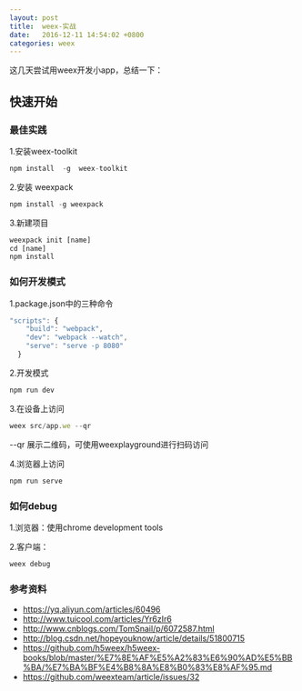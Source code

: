 ```yaml
---
layout: post
title:  weex-实战
date:   2016-12-11 14:54:02 +0800
categories: weex
---
```



这几天尝试用weex开发小app，总结一下：

## 快速开始

### 最佳实践

1.安装weex-toolkit

```javascript
npm install  -g  weex-toolkit
```

2.安装 weexpack

```javascript
npm install -g weexpack
```


3.新建项目

```javascript
weexpack init [name]
cd [name]
npm install
```

### 如何开发模式

1.package.json中的三种命令

```javascript
"scripts": {
    "build": "webpack",
    "dev": "webpack --watch",
    "serve": "serve -p 8080"
  }
```

2.开发模式

```javascript
npm run dev
```

3.在设备上访问

```javascript
weex src/app.we --qr
```

--qr 展示二维码，可使用weexplayground进行扫码访问

4.浏览器上访问

```javascript
npm run serve
```



### 如何debug

1.浏览器：使用chrome development tools

2.客户端：

```javascript
weex debug
```

### 参考资料

* https://yq.aliyun.com/articles/60496
* http://www.tuicool.com/articles/Yr6zIr6
* http://www.cnblogs.com/TomSnail/p/6072587.html
* http://blog.csdn.net/hopeyouknow/article/details/51800715
* https://github.com/h5weex/h5weex-books/blob/master/%E7%8E%AF%E5%A2%83%E6%90%AD%E5%BB%BA/%E7%BA%BF%E4%B8%8A%E8%B0%83%E8%AF%95.md
* https://github.com/weexteam/article/issues/32
